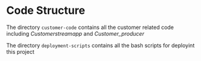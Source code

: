 # Code Structure


The directory `customer-code` contains all the customer related code including *Customerstreamapp* and *Customer_producer*

The directory `deployment-scripts` contains all the bash scripts for deployint this project

